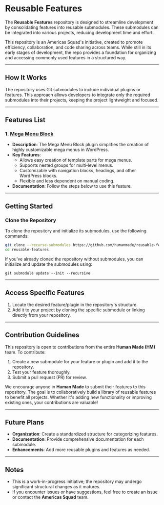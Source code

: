 # Reusable Features

The **Reusable Features** repository is designed to streamline development by consolidating features into reusable submodules. These submodules can be integrated into various projects, reducing development time and effort.

This repository is an Americas Squad's initiative, created to promote efficiency, collaboration, and code sharing across teams. While still in its early stages of development, the repo provides a foundation for organizing and accessing commonly used features in a structured way.

---

## How It Works
The repository uses Git submodules to include individual plugins or features. This approach allows developers to integrate only the required submodules into their projects, keeping the project lightweight and focused.

---

## Features List

### 1. [Mega Menu Block](https://github.com/humanmade/hm-mega-menu-block)
- **Description**: The Mega Menu Block plugin simplifies the creation of highly customizable mega menus in WordPress. 
- **Key Features**:
  - Allows easy creation of template parts for mega menus.
  - Supports nested groups for multi-level menus.
  - Customizable with navigation blocks, headings, and other WordPress blocks.
  - Flexible and less dependent on manual coding.
- **Documentation**: Follow the steps below to use this feature.

---

## Getting Started

### Clone the Repository
To clone the repository and initialize its submodules, use the following commands:

```bash
git clone --recurse-submodules https://github.com/humanmade/reusable-features.git
cd reusable-features
```

If you’ve already cloned the repository without submodules, you can initialize and update the submodules using:
```
git submodule update --init --recursive
```

---

## Access Specific Features

1. Locate the desired feature/plugin in the repository's structure.
2. Add it to your project by cloning the specific submodule or linking directly from your repository.

---

## Contribution Guidelines

This repository is open to contributions from the entire **Human Made (HM)** team. To contribute:

1. Create a new submodule for your feature or plugin and add it to the repository.
2. Test your feature thoroughly.
3. Submit a pull request (PR) for review.

We encourage anyone in **Human Made** to submit their features to this repository. The goal is to collaboratively build a library of reusable features to benefit all projects. Whether it's adding new functionality or improving existing ones, your contributions are valuable!

---

## Future Plans

- **Organization**: Create a standardized structure for categorizing features.
- **Documentation**: Provide comprehensive documentation for each submodule.
- **Enhancements**: Add more reusable plugins and features as needed.

---

## Notes

- This is a work-in-progress initiative; the repository may undergo significant structural changes as it matures.
- If you encounter issues or have suggestions, feel free to create an issue or contact the **Americas Squad** team.
